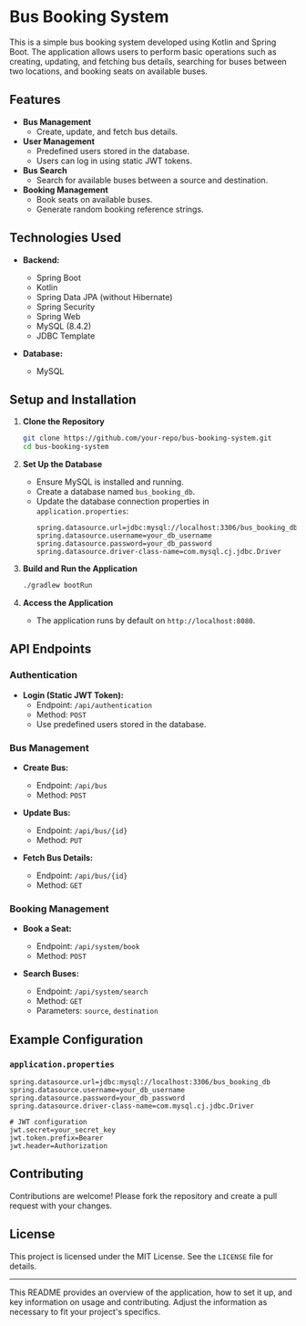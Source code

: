 # Bus Booking System

This is a simple bus booking system developed using Kotlin and Spring Boot. The application allows users to perform basic operations such as creating, updating, and fetching bus details, searching for buses between two locations, and booking seats on available buses.

## Features

- **Bus Management**
  - Create, update, and fetch bus details.
- **User Management**
  - Predefined users stored in the database.
  - Users can log in using static JWT tokens.
- **Bus Search**
  - Search for available buses between a source and destination.
- **Booking Management**
  - Book seats on available buses.
  - Generate random booking reference strings.

## Technologies Used

- **Backend:**
  - Spring Boot
  - Kotlin
  - Spring Data JPA (without Hibernate)
  - Spring Security
  - Spring Web
  - MySQL (8.4.2)
  - JDBC Template

- **Database:**
  - MySQL

## Setup and Installation

1. **Clone the Repository**
   ```bash
   git clone https://github.com/your-repo/bus-booking-system.git
   cd bus-booking-system
   ```

2. **Set Up the Database**
   - Ensure MySQL is installed and running.
   - Create a database named `bus_booking_db`.
   - Update the database connection properties in `application.properties`:
     ```properties
     spring.datasource.url=jdbc:mysql://localhost:3306/bus_booking_db
     spring.datasource.username=your_db_username
     spring.datasource.password=your_db_password
     spring.datasource.driver-class-name=com.mysql.cj.jdbc.Driver
     ```

3. **Build and Run the Application**
   ```bash
   ./gradlew bootRun
   ```

4. **Access the Application**
   - The application runs by default on `http://localhost:8080`.

## API Endpoints

### Authentication

- **Login (Static JWT Token):**
  - Endpoint: `/api/authentication`
  - Method: `POST`
  - Use predefined users stored in the database.

### Bus Management

- **Create Bus:**
  - Endpoint: `/api/bus`
  - Method: `POST`

- **Update Bus:**
  - Endpoint: `/api/bus/{id}`
  - Method: `PUT`

- **Fetch Bus Details:**
  - Endpoint: `/api/bus/{id}`
  - Method: `GET`

### Booking Management

- **Book a Seat:**
  - Endpoint: `/api/system/book`
  - Method: `POST`
 
- **Search Buses:**
  - Endpoint: `/api/system/search`
  - Method: `GET`
  - Parameters: `source`, `destination`

## Example Configuration

### `application.properties`

```properties
spring.datasource.url=jdbc:mysql://localhost:3306/bus_booking_db
spring.datasource.username=your_db_username
spring.datasource.password=your_db_password
spring.datasource.driver-class-name=com.mysql.cj.jdbc.Driver

# JWT configuration
jwt.secret=your_secret_key
jwt.token.prefix=Bearer 
jwt.header=Authorization
```

## Contributing

Contributions are welcome! Please fork the repository and create a pull request with your changes.

## License

This project is licensed under the MIT License. See the `LICENSE` file for details.

---

This README provides an overview of the application, how to set it up, and key information on usage and contributing. Adjust the information as necessary to fit your project's specifics.
